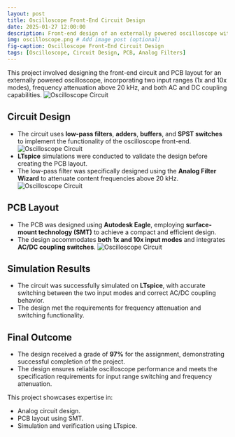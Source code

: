 ```yaml
---
layout: post
title: Oscilloscope Front-End Circuit Design
date: 2025-01-27 12:00:00
description: Front-end design of an externally powered oscilloscope with 1x and 10x input modes, frequency attenuation, and AC/DC coupling.
img: oscilloscope.png # Add image post (optional)
fig-caption: Oscilloscope Front-End Circuit Design
tags: [Oscilloscope, Circuit Design, PCB, Analog Filters]
---
```


This project involved designing the front-end circuit and PCB layout for an externally powered oscilloscope, incorporating two input ranges (1x and 10x modes), frequency attenuation above 20 kHz, and both AC and DC coupling capabilities.
![Oscilloscope Circuit]({{site.baseurl}}/assets/img/osc_diagram.png)

## Circuit Design
- The circuit uses **low-pass filters**, **adders**, **buffers**, and **SPST switches** to implement the functionality of the oscilloscope front-end.
![Oscilloscope Circuit]({{site.baseurl}}/assets/img/osc_path.png)
- **LTspice** simulations were conducted to validate the design before creating the PCB layout.
- The low-pass filter was specifically designed using the **Analog Filter Wizard** to attenuate content frequencies above 20 kHz.
![Oscilloscope Circuit]({{site.baseurl}}/assets/img/osc_ltspice.png)


## PCB Layout
- The PCB was designed using **Autodesk Eagle**, employing **surface-mount technology (SMT)** to achieve a compact and efficient design.
- The design accommodates **both 1x and 10x input modes** and integrates **AC/DC coupling switches**.
![Oscilloscope Circuit]({{site.baseurl}}/assets/img/osc_pcb.png)

## Simulation Results
- The circuit was successfully simulated on **LTspice**, with accurate switching between the two input modes and correct AC/DC coupling behavior.
- The design met the requirements for frequency attenuation and switching functionality.

## Final Outcome
- The design received a grade of **97%** for the assignment, demonstrating successful completion of the project.
- The design ensures reliable oscilloscope performance and meets the specification requirements for input range switching and frequency attenuation.


This project showcases expertise in:
- Analog circuit design.
- PCB layout using SMT.
- Simulation and verification using LTspice.


